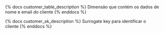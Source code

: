 {% docs customer_table_description %}
    Dimensão que contém os dados de nome e email do cliente
{% enddocs %}

{% docs customer_sk_description %}
    Surrogate key para identificar o cliente
{% enddocs %}